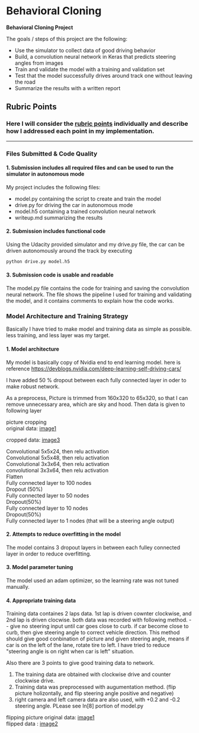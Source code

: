 # **Behavioral Cloning** 

**Behavioral Cloning Project**

The goals / steps of this project are the following:
* Use the simulator to collect data of good driving behavior
* Build, a convolution neural network in Keras that predicts steering angles from images
* Train and validate the model with a training and validation set
* Test that the model successfully drives around track one without leaving the road
* Summarize the results with a written report


[//]: # (Image References)

[image1]: ./pics/center_pic.jpg "center lane picture"
[image2]: ./pics/aug_pic.jpg "flipped view"
[image3]: ./pics/crop_pic.jpg "cropped image"

## Rubric Points
### Here I will consider the [rubric points](https://review.udacity.com/#!/rubrics/432/view) individually and describe how I addressed each point in my implementation.  

---
### Files Submitted & Code Quality

#### 1. Submission includes all required files and can be used to run the simulator in autonomous mode

My project includes the following files:
* model.py containing the script to create and train the model
* drive.py for driving the car in autonomous mode
* model.h5 containing a trained convolution neural network 
* writeup.md summarizing the results

#### 2. Submission includes functional code
Using the Udacity provided simulator and my drive.py file, the car can be driven autonomously around the track by executing 
```sh
python drive.py model.h5
```

#### 3. Submission code is usable and readable

The model.py file contains the code for training and saving the convolution neural network. The file shows the pipeline I used for training and validating the model, and it contains comments to explain how the code works.

### Model Architecture and Training Strategy

Basically I have tried to make model and training data as simple as possible. less training, and less layer was my target. 

#### 1. Model architecture

My model is basically copy of Nvidia end to end learning model. here is reference
https://devblogs.nvidia.com/deep-learning-self-driving-cars/

I have added 50 % dropout between each fully connected layer in oder to make robust network.

As a preprocess, Picture is trimmed from 160x320 to 65x320, so that I can remove unnecessary area, which are sky and hood.
Then data is given to following layer

picture cropping  
original data:
[image1]

cropped data:
[image3]


Convolutional 5x5x24, then relu activation  
Convolutional 5x5x48, then relu activation  
Convolutional 3x3x64, then relu activation  
convolutional 3x3x64, then relu activation  
Flatten  
Fully connected layer to 100 nodes  
Dropout (50%)  
Fully connected layer to 50 nodes  
Dropout(50%)  
Fully connected layer to 10 nodes  
Dropout(50%)  
Fully connected layer to 1 nodes (that will be a steering angle output)  

#### 2. Attempts to reduce overfitting in the model

The model contains 3 dropout layers in between each fulley connected layer in order to reduce overfitting.

#### 3. Model parameter tuning

The model used an adam optimizer, so the learning rate was not tuned manually.

#### 4. Appropriate training data

Training data containes 2 laps data. 1st lap is driven cownter clockwise, and 2nd lap is driven clocwise. both data was recorded with following method. -- give no steering input until car goes close to curb. if car become close to curb, then give steering angle to correct vehicle direction. This method should give good conbination of picture and given steering angle, means if car is on the left of the lane, rotate tire to left. I have tried to reduce "steering angle is on right when car is left" situation.

Also there are 3 points to give good training data to network. 
1) The training data are obtained with clockwise drive and counter clockwise drive.
2) Training data was preprocessed with augumentation method. (flip picture holizontally, and flip steering angle positive and negative)
3) right camera and left camera data are also used, with +0.2 and -0.2 steering angle.  PLease see In[8] portion of model.py

flipping picture
original data: [image1]  
flipped data : [image2]  
